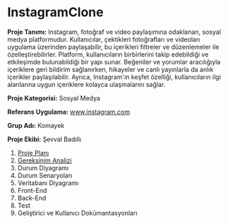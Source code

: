 # InstagramClone

**Proje Tanımı:** Instagram, fotoğraf ve video paylaşımına odaklanan, sosyal medya platformudur. Kullanıcılar, çektikleri fotoğrafları ve videoları uygulama üzerinden paylaşabilir, bu içerikleri filtreler ve düzenlemeler ile özelleştirebilirler. Platform, kullanıcıların birbirlerini takip edebildiği ve etkileşimde bulunabildiği bir yapı sunar. Beğeniler ve yorumlar aracılığıyla içeriklere geri bildirim sağlanırken, hikayeler ve canlı yayınlarla da anlık içerikler paylaşılabilir. Ayrıca, Instagram'ın keşfet özelliği, kullanıcıların ilgi alanlarına uygun içeriklere kolayca ulaşmalarını sağlar.

**Proje Kategorisi:** Sosyal Medya

**Referans Uygulama:** www.instagram.com

**Grup Adı:** Komayek

**Proje Ekibi:** Şevval Badıllı

1. [Proje Planı](ProjePlani.md)
2. [Gereksinim Analizi](Gereksinimler.md)
3. Durum Diyagramı
4. Durum Senaryoları
5. Veritabanı Diyagramı
6. Front-End
7. Back-End
8. Test
9. Geliştirici ve Kullanıcı Dokümantasyonları


